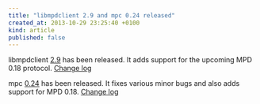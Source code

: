 ```yaml
---
title: "libmpdclient 2.9 and mpc 0.24 released"
created_at: 2013-10-29 23:25:40 +0100
kind: article
published: false
---
```


libmpdclient
[2.9](http://www.musicpd.org/download/libmpdclient/2/libmpdclient-2.9.tar.xz)
has been released.  It adds support for the upcoming MPD 0.18
protocol.
[Change log](http://git.musicpd.org/cgit/master/libmpdclient.git/plain/NEWS?h=release-2.9)

mpc [0.24](http://www.musicpd.org/download/mpc/0/mpc-0.24.tar.xz) has
been released.  It fixes various minor bugs and also adds support for
MPD 0.18.
[Change log](http://git.musicpd.org/cgit/master/mpc.git/plain/NEWS?h=v0.24)
